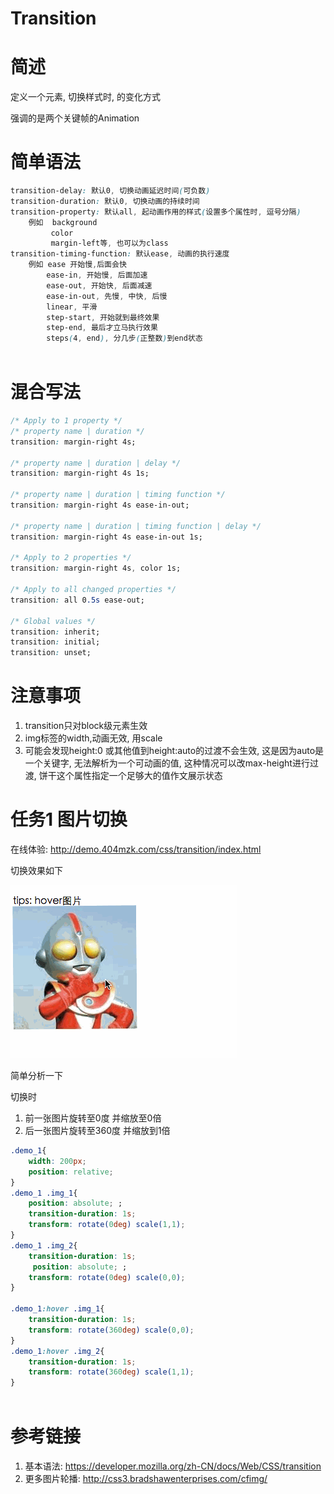 # Transition

# 简述

定义一个元素, 切换样式时, 的变化方式

强调的是两个关键帧的Animation

# 简单语法

```css
transition-delay: 默认0, 切换动画延迟时间(可负数)
transition-duration: 默认0, 切换动画的持续时间
transition-property: 默认all, 起动画作用的样式(设置多个属性时, 逗号分隔)
    例如  background
         color
         margin-left等, 也可以为class
transition-timing-function: 默认ease, 动画的执行速度
    例如 ease 开始慢,后面会快
        ease-in, 开始慢, 后面加速
        ease-out, 开始快, 后面减速
        ease-in-out, 先慢, 中快, 后慢
        linear, 平滑
        step-start, 开始就到最终效果
        step-end, 最后才立马执行效果
        steps(4, end), 分几步(正整数)到end状态
    
```

# 混合写法

```css
/* Apply to 1 property */
/* property name | duration */
transition: margin-right 4s;

/* property name | duration | delay */
transition: margin-right 4s 1s;

/* property name | duration | timing function */
transition: margin-right 4s ease-in-out;

/* property name | duration | timing function | delay */
transition: margin-right 4s ease-in-out 1s;

/* Apply to 2 properties */
transition: margin-right 4s, color 1s;

/* Apply to all changed properties */
transition: all 0.5s ease-out;

/* Global values */
transition: inherit;
transition: initial;
transition: unset;
```

# 注意事项

1. transition只对block级元素生效
2. img标签的width,动画无效, 用scale
3. 可能会发现height:0 或其他值到height:auto的过渡不会生效, 这是因为auto是一个关键字, 无法解析为一个可动画的值, 这种情况可以改max-height进行过渡, 饼干这个属性指定一个足够大的值作文展示状态

# 任务1 图片切换

在线体验: http://demo.404mzk.com/css/transition/index.html

切换效果如下

![transition图片切换](/assets/transition-image-hover-3.gif)

简单分析一下

切换时 

1. 前一张图片旋转至0度 并缩放至0倍
2. 后一张图片旋转至360度 并缩放到1倍 

```css        
.demo_1{
    width: 200px;
    position: relative;
}
.demo_1 .img_1{
    position: absolute; ;
    transition-duration: 1s;
    transform: rotate(0deg) scale(1,1);
}
.demo_1 .img_2{
    transition-duration: 1s;
     position: absolute; ;
    transform: rotate(0deg) scale(0,0);
}

.demo_1:hover .img_1{
    transition-duration: 1s;
    transform: rotate(360deg) scale(0,0);
}
.demo_1:hover .img_2{
    transition-duration: 1s;
    transform: rotate(360deg) scale(1,1);
}
        
```


# 参考链接

1. 基本语法: https://developer.mozilla.org/zh-CN/docs/Web/CSS/transition
2. 更多图片轮播: http://css3.bradshawenterprises.com/cfimg/